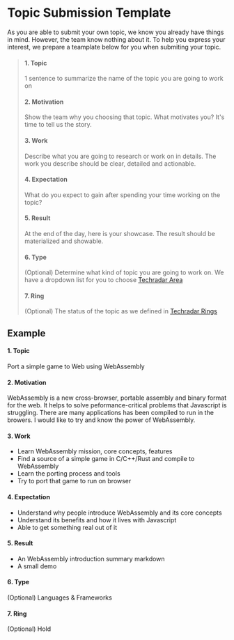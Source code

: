 # Topic Submission Template

As you are able to submit your own topic, we know you already have things in mind. However, the team know nothing about it.
To help you express your interest, we prepare a teamplate below for you when submiting your topic.

> #### 1. Topic
> 1 sentence to summarize the name of the topic you are going to work on
> 
> #### 2. Motivation
> Show the team why you choosing that topic. What motivates you? It's time to tell us the story.
> 
> #### 3. Work
> Describe what you are going to research or work on in details.
> The work you describe should be clear, detailed and actionable.
> 
> #### 4. Expectation
> What do you expect to gain after spending your time working on the topic?
> 
> #### 5. Result
> At the end of the day, here is your showcase. The result should be materialized and showable.
> 
> #### 6. Type
> (Optional) Determine what kind of topic you are going to work on. We have a dropdown list for you to choose [Techradar Area](https://github.com/dwarvesf/techradar/blob/master/README.md#area)
>
> #### 7. Ring
> (Optional) The status of the topic as we defined in [Techradar Rings](https://github.com/dwarvesf/techradar/blob/master/README.md#rings)

## Example
#### 1. Topic
Port a simple game to Web using WebAssembly
 
#### 2. Motivation
WebAssembly is a new cross-browser, portable assembly and binary format for the web. 
It helps to solve peformance-critical problems that Javascript is struggling.
There are many applications has been compiled to run in the browers. I would like to try and know the power of WebAssembly.
 
#### 3. Work
- Learn WebAssembly mission, core concepts, features
- Find a source of a simple game in C/C++/Rust and compile to WebAssembly
- Learn the porting process and tools
- Try to port that game to run on browser
 
#### 4. Expectation
- Understand why people introduce WebAssembly and its core concepts
- Understand its benefits and how it lives with Javascript
- Able to get something real out of it
 
#### 5. Result
- An WebAssembly introduction summary markdown
- A small demo
 
#### 6. Type
(Optional) Languages & Frameworks

#### 7. Ring
(Optional) Hold
